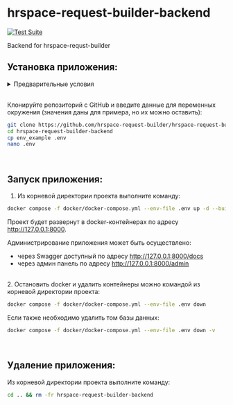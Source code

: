 # hrspace-request-builder-backend
[![Test Suite](https://github.com/hrspace-request-builder/hrspace-request-builder-backend/actions/workflows/main.yml/badge.svg)](https://github.com/hrspace-request-builder/hrspace-request-builder-backend/actions/workflows/main.yml)

Backend for hrspace-requst-builder

## Установка приложения:

<details><summary>Предварительные условия</summary>

Предполагается, что пользователь установил [Docker](https://docs.docker.com/engine/install/) и [Docker Compose](https://docs.docker.com/compose/install/) на локальной машине. Проверить наличие можно выполнив команды:

```bash
docker --version && docker-compose --version
```
</details>

<br>

Клонируйте репозиторий с GitHub и введите данные для переменных окружения (значения даны для примера, но их можно оставить):

```bash
git clone https://github.com/hrspace-request-builder/hrspace-request-builder-backend.git
cd hrspace-request-builder-backend
cp env_example .env
nano .env
```

<br>

## Запуск приложения:

1. Из корневой директории проекта выполните команду:
```bash
docker compose -f docker/docker-compose.yml --env-file .env up -d --build
```
  Проект будет развернут в docker-контейнерах по адресу http://127.0.0.1:8000.

  Администрирование приложения может быть осуществлено:
  - через Swagger доступный по адресу http://127.0.0.1:8000/docs
  - через админ панель по адресу http://127.0.0.1:8000/admin

<br>
2. Остановить docker и удалить контейнеры можно командой из корневой директории проекта:

```bash
docker compose -f docker/docker-compose.yml --env-file .env down
```

Если также необходимо удалить том базы данных:
```bash
docker compose -f docker/docker-compose.yml --env-file .env down -v
```

<br>

## Удаление приложения:
Из корневой директории проекта выполните команду:
```bash
cd .. && rm -fr hrspace-request-builder-backend
```
